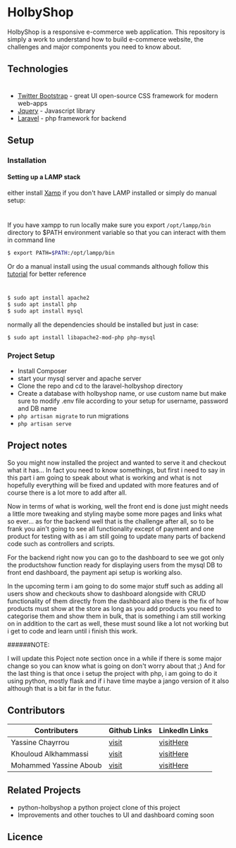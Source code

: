 # HolbyShop


HolbyShop is a responsive e-commerce web application.
This repository is simply a work to understand how to build e-commerce website, the challenges and major components you need to know about.
##  Technologies
#
  - [Twitter Bootstrap](https://getbootstrap.com/) - great UI open-source CSS framework for modern web-apps
  - [Jquery](https://jquery.com/) - Javascript library
  - [Laravel](https://laravel.com/docs/7.x) - php framework for backend
## Setup

### Installation
#### Setting up a LAMP stack


either install [Xamp](https://www.apachefriends.org/index.html) if you don't have LAMP installed or simply do manual setup:
#
If you have xampp to run locally make sure you export `/opt/lampp/bin` directory to $PATH environment variable so that you can interact with them in command line
```sh
$ export PATH=$PATH:/opt/lampp/bin
```

Or do a manual install using the usual commands although follow this [tutorial](https://www.digitalocean.com/community/tutorials/how-to-install-linux-apache-mysql-php-lamp-stack-ubuntu-18-04) for better reference
#
```sh
$ sudo apt install apache2
$ sudo apt install php
$ sudo apt install mysql
```
normally all the dependencies should be installed but just in case:
```sh
$ sudo apt install libapache2-mod-php php-mysql
```

### Project Setup
* Install Composer 
* start your mysql server and apache server
* Clone the repo and cd to the laravel-holbyshop directory
* Create a database with holbyshop name, or use custom name but make sure to modify .env file according to your setup for username, password and DB name
* `php artisan migrate` to run migrations
* `php artisan serve`

## Project notes

So you might now installed the project and wanted to serve it and checkout what it has...
In fact you need to know somethings, but first i need to say in this part i am going to speak about what is working and what is not hopefully everything will be fixed and updated with more features and of course there is a lot more to add after all.

Now in terms of what is working, well the front end is done just might needs a little more tweaking and styling maybe some more pages and links what so ever...
as for the backend well that is the challenge after all, so to be frank you ain't going to see all functionality except of payment and one product for testing with as i am still going to update many parts of backend code such as controllers and scripts.

For the backend right now you can go to the dashboard to see we got only the productshow function ready for displaying users from the mysql DB to front end dashboard, the payment api setup is working also.

In the upcoming term i am going to do some major stuff such as adding all users show and checkouts show to dashboard alongside with CRUD functionality of them directly from the dashboard also there is the fix of how products must show at the store as long as you add products you need to categorise them and show them in bulk, that is something i am still working on in addition to the cart as well, these must sound like a lot not working but i get to code and learn until i finish this work.

######NOTE:

I will update  this Poject note section once in a while if there is some major change so you can know what is going on don't worry about that ;)
And for the last thing is that once i setup the project with php, i am going to do it using python, mostly flask and if i have time maybe a jango version of it also although that is a bit far in the futur.

## Contributors
| Contributers | Github Links | LinkedIn Links |
| ------------ | ------------ | -------------- |
| Yassine Chayrrou | [visit](https://github.com/YassineChayrrou) | [visitHere](http://www.postyourlinkhere.com/) |
| Khouloud Alkhammassi | [visit](https://github.com/ggirlk) | [visitHere](http://www.postyourlinkhere.com/) |
| Mohammed Yassine Aboub | [visit](https://github.com/yassineaboub) | [visitHere](http://www.postyourlinkhere.com/) |


## Related Projects

* python-holbyshop a python project clone of this project
* Improvements and other touches to UI and dashboard coming soon

## Licence 

